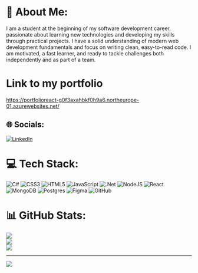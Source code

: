 # 💫 About Me:
I am a student at the beginning of my software development career, passionate about learning new technologies and developing my skills through practical projects. I have a solid understanding of modern web development fundamentals and focus on writing clean, easy-to-read code. I am motivated, a fast learner, and ready to tackle challenges both independently and as part of a team.

# Link to my portfolio
https://portfolioreact-g0f3axahbkf0h9a6.northeurope-01.azurewebsites.net/

## 🌐 Socials:
[![LinkedIn](https://img.shields.io/badge/LinkedIn-%230077B5.svg?logo=linkedin&logoColor=white)](https://linkedin.com/in/leonardo-caballero-dev) 

# 💻 Tech Stack:
![C#](https://img.shields.io/badge/c%23-%23239120.svg?style=for-the-badge&logo=csharp&logoColor=white) ![CSS3](https://img.shields.io/badge/css3-%231572B6.svg?style=for-the-badge&logo=css3&logoColor=white) ![HTML5](https://img.shields.io/badge/html5-%23E34F26.svg?style=for-the-badge&logo=html5&logoColor=white) ![JavaScript](https://img.shields.io/badge/javascript-%23323330.svg?style=for-the-badge&logo=javascript&logoColor=%23F7DF1E) ![.Net](https://img.shields.io/badge/.NET-5C2D91?style=for-the-badge&logo=.net&logoColor=white) ![NodeJS](https://img.shields.io/badge/node.js-6DA55F?style=for-the-badge&logo=node.js&logoColor=white) ![React](https://img.shields.io/badge/react-%2320232a.svg?style=for-the-badge&logo=react&logoColor=%2361DAFB) ![MongoDB](https://img.shields.io/badge/MongoDB-%234ea94b.svg?style=for-the-badge&logo=mongodb&logoColor=white) ![Postgres](https://img.shields.io/badge/postgres-%23316192.svg?style=for-the-badge&logo=postgresql&logoColor=white) ![Figma](https://img.shields.io/badge/figma-%23F24E1E.svg?style=for-the-badge&logo=figma&logoColor=white) ![GitHub](https://img.shields.io/badge/github-%23121011.svg?style=for-the-badge&logo=github&logoColor=white)
# 📊 GitHub Stats:
![](https://github-readme-stats.vercel.app/api?username=LeoBC24&theme=default&hide_border=false&include_all_commits=true&count_private=false)<br/>
![](https://nirzak-streak-stats.vercel.app/?user=LeoBC24&theme=default&hide_border=false)<br/>
![](https://github-readme-stats.vercel.app/api/top-langs/?username=LeoBC24&theme=default&hide_border=false&include_all_commits=true&count_private=false&layout=compact)

---
[![](https://visitcount.itsvg.in/api?id=LeoBC24&icon=0&color=1)](https://visitcount.itsvg.in)

<!-- Proudly created with GPRM ( https://gprm.itsvg.in ) -->
